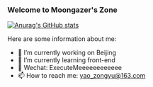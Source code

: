 ### Welcome to Moongazer's Zone

[![Anurag's GitHub stats](https://github-readme-stats.vercel.app/api?username=ExecuteMyExecution&show_icons=true&theme=tokyonight )](https://github.com/anuraghazra/github-readme-stats)

Here are some information about me:

- 🔭 I’m currently working on Beijing
- 🌱 I’m currently learning front-end
- 💬 Wechat: ExecuteMeeeeeeeeeeee
- 📫 How to reach me: yao_zongyu@163.com
